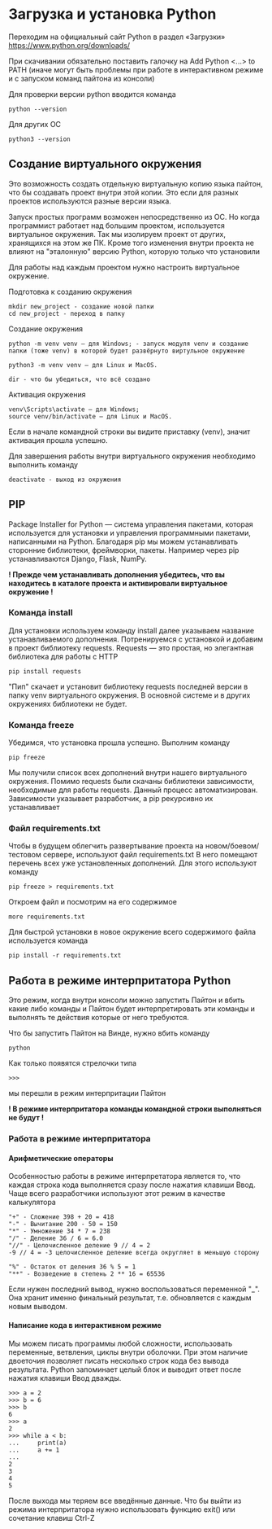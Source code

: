 # Загрузка и установка Python

Переходим на официальный сайт Python в раздел
«Загрузки» <https://www.python.org/downloads/>

При скачивании обязательно поставить галочку на Add Python <...> to PATH (иначе могут быть проблемы при работе в интерактивном режиме и с запуском команд пайтона из консоли)

Для проверки версии python вводится команда

```
python --version
```

Для других ОС

```
python3 --version
```

## Создание виртуального окружения

Это возможность создать отдельную виртуальную копию языка пайтон, что бы создавать проект внутри этой копии.
Это если для разных проектов используются разные версии языка.

Запуск простых программ возможен непосредственно из ОС. Но когда программист
работает над большим проектом, используется виртуальное окружения. Так мы
изолируем проект от других, хранящихся на этом же ПК. Кроме того изменения
внутри проекта не влияют на "эталонную" версию Python, которую только что
установили

Для работы над каждым проектом нужно настроить виртуальное окружение.

Подготовка к созданию окружения

```
mkdir new_project - создание новой папки
cd new_project - переход в папку
```

Создание окружения

```
python -m venv venv — для Windows; - запуск модуля venv и создание папки (тоже venv) в которой будет развёрнуто виртульное окружение

python3 -m venv venv — для Linux и MacOS.

dir - что бы убедиться, что всё создано
```

Активация окружения

```
venv\Scripts\activate — для Windows;
source venv/bin/activate — для Linux и MacOS.
```

Если в начале командной строки вы видите приставку (venv), значит активация прошла успешно.

Для завершения работы внутри виртуального окружения
необходимо выполнить команду

```
deactivate - выход из окружения
```

## PIP

Package Installer for Python — система управления пакетами, которая используется
для установки и управления программными пакетами, написанными на Python.
Благодаря pip мы можем устанавливать сторонние библиотеки, фреймворки,
пакеты. Например через pip устанавливаются Django, Flask, NumPy.

**! Прежде чем устанавливать дополнения убедитесь, что вы
находитесь в каталоге проекта и активировали виртуальное окружение !**

### Команда install

Для установки используем команду install далее указываем название
устанавливаемого дополнения.
Потренируемся с установкой и добавим в проект библиотеку requests. Requests —
это простая, но элегантная библиотека для работы с HTTP

```
pip install requests
```

"Пип" скачает и установит библиотеку requests последней версии в папку venv
виртуального окружения. В основной системе и в других окружениях библиотеки не
будет.

### Команда freeze

Убедимся, что установка прошла успешно. Выполним команду

```
pip freeze
```

Мы получили список всех дополнений внутри нашего виртуального окружения.
Помимо requests были скачаны библиотеки зависимости, необходимые для работы
requests. Данный процесс автоматизирован. Зависимости указывает разработчик, а
pip рекурсивно их устанавливает

### Файл requirements.txt

Чтобы в будущем облегчить развертывание проекта на новом/боевом/тестовом
сервере, используют файл requirements.txt В него помещают перечень всех уже
установленных дополнений. Для этого используют команду

```
pip freeze > requirements.txt
```

Откроем файл и посмотрим на его содержимое

```
more requirements.txt
```

Для быстрой установки в новое окружение всего содержимого файла используется
команда

```
pip install -r requirements.txt
```

## Работа в режиме интерпритатора Python

Это режим, когда внутри консоли можно запустить Пайтон и вбить какие либо команды и Пайтон будет интерпретировать эти команды и выполнять те действия которые от него требуются.

Что бы запустить Пайтон на Винде, нужно вбить команду

```
python
```

Как только появятся стрелочки типа

```
>>>
```

мы перешли в режим интерпритации Пайтон

**! В режиме интерпритатора команды командной строки выполняться не будут !**

### Работа в режиме интерпритатора

#### Арифметические операторы

Особенностью работы в режиме интерпретатора является то, что каждая строка
кода выполняется сразу после нажатия клавиши Ввод.
Чаще всего разработчики используют этот режим в качестве калькулятора

```
"+" - Сложение 398 + 20 = 418
"-" - Вычитание 200 - 50 = 150
"*" - Умножение 34 * 7 = 238
"/" - Деление 36 / 6 = 6.0
"//" - Целочисленное деление 9 // 4 = 2
-9 // 4 = -3 целочисленное деление всегда округляет в меньшую сторону

"%" - Остаток от деления 36 % 5 = 1
"**" - Возведение в степень 2 ** 16 = 65536
```

Если нужен последний вывод, нужно воспользоваться переменной "_". Она
хранит именно финальный результат, т.е. обновляется с каждым новым выводом.

#### Написание кода в интерактивном режиме

Мы можем писать программы любой сложности, использовать переменные,
ветвления, циклы внутри оболочки. При этом наличие двоеточия позволяет писать
несколько строк кода без вывода результата. Python запоминает целый блок и
выводит ответ после нажатия клавиши Ввод дважды.

```
>>> a = 2
>>> b = 6
>>> b
6
>>> a
2
>>> while a < b:
...     print(a)
...     a += 1
...
2
3
4
5
```

После выхода мы теряем все введённые данные.
Что бы выйти из режима интерпритатора нужно использовать функцию exit() или сочетание клавиш Ctrl-Z
